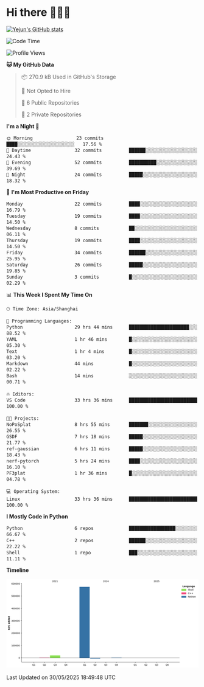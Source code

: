 # Hi there 👋👋👋


<!-- <img height="195px" src="https://github-readme-stats.vercel.app/api?username=yejun688&count_private=true&show_icons=true&hide_rank=true&title_color=0969da&bg_color=ffffff00&text_color=57606a&disable_animations=true"><img height="195px" src="https://github-readme-stats.vercel.app/api/top-langs?username=yejun688&layout=compact&title_color=0969da&bg_color=ffffff00&text_color=57606a"> -->

[![Yejun's GitHub stats](https://github-readme-stats.vercel.app/api?username=yejun688)](https://github.com/yejun688/github-readme-stats)

<!---
yejun688/yejun688 is a ✨ special ✨ repository because its `README.md` (this file) appears on your GitHub profile.
You can click the Preview link to take a look at your changes.
--->

<!--START_SECTION:waka-->
![Code Time](http://img.shields.io/badge/Code%20Time-1%2C251%20hrs%2011%20mins-blue)

![Profile Views](http://img.shields.io/badge/Profile%20Views-1-blue)

**🐱 My GitHub Data** 

> 📦 270.9 kB Used in GitHub's Storage 
 > 
> 🚫 Not Opted to Hire
 > 
> 📜 6 Public Repositories 
 > 
> 🔑 2 Private Repositories 
 > 
**I'm a Night 🦉** 

```text
🌞 Morning                23 commits          ████░░░░░░░░░░░░░░░░░░░░░   17.56 % 
🌆 Daytime                32 commits          ██████░░░░░░░░░░░░░░░░░░░   24.43 % 
🌃 Evening                52 commits          ██████████░░░░░░░░░░░░░░░   39.69 % 
🌙 Night                  24 commits          █████░░░░░░░░░░░░░░░░░░░░   18.32 % 
```
📅 **I'm Most Productive on Friday** 

```text
Monday                   22 commits          ████░░░░░░░░░░░░░░░░░░░░░   16.79 % 
Tuesday                  19 commits          ████░░░░░░░░░░░░░░░░░░░░░   14.50 % 
Wednesday                8 commits           ██░░░░░░░░░░░░░░░░░░░░░░░   06.11 % 
Thursday                 19 commits          ████░░░░░░░░░░░░░░░░░░░░░   14.50 % 
Friday                   34 commits          ██████░░░░░░░░░░░░░░░░░░░   25.95 % 
Saturday                 26 commits          █████░░░░░░░░░░░░░░░░░░░░   19.85 % 
Sunday                   3 commits           █░░░░░░░░░░░░░░░░░░░░░░░░   02.29 % 
```


📊 **This Week I Spent My Time On** 

```text
🕑︎ Time Zone: Asia/Shanghai

💬 Programming Languages: 
Python                   29 hrs 44 mins      ██████████████████████░░░   88.52 % 
YAML                     1 hr 46 mins        █░░░░░░░░░░░░░░░░░░░░░░░░   05.30 % 
Text                     1 hr 4 mins         █░░░░░░░░░░░░░░░░░░░░░░░░   03.20 % 
Markdown                 44 mins             █░░░░░░░░░░░░░░░░░░░░░░░░   02.22 % 
Bash                     14 mins             ░░░░░░░░░░░░░░░░░░░░░░░░░   00.71 % 

🔥 Editors: 
VS Code                  33 hrs 36 mins      █████████████████████████   100.00 % 

🐱‍💻 Projects: 
NoPoSplat                8 hrs 55 mins       ███████░░░░░░░░░░░░░░░░░░   26.55 % 
GSDF                     7 hrs 18 mins       █████░░░░░░░░░░░░░░░░░░░░   21.77 % 
ref-gaussian             6 hrs 11 mins       █████░░░░░░░░░░░░░░░░░░░░   18.43 % 
nerf-pytorch             5 hrs 24 mins       ████░░░░░░░░░░░░░░░░░░░░░   16.10 % 
PF3plat                  1 hr 36 mins        █░░░░░░░░░░░░░░░░░░░░░░░░   04.78 % 

💻 Operating System: 
Linux                    33 hrs 36 mins      █████████████████████████   100.00 % 
```

**I Mostly Code in Python** 

```text
Python                   6 repos             █████████████████░░░░░░░░   66.67 % 
C++                      2 repos             ██████░░░░░░░░░░░░░░░░░░░   22.22 % 
Shell                    1 repo              ███░░░░░░░░░░░░░░░░░░░░░░   11.11 % 
```



**Timeline**

![Lines of Code chart](https://raw.githubusercontent.com/yejun688/yejun688/main/assets/bar_graph.png)


 Last Updated on 30/05/2025 18:49:48 UTC
<!--END_SECTION:waka-->
